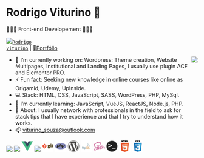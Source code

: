 <!--
**rodrigoviturino/rodrigoviturino** is a ✨ _special_ ✨ repository because its `README.md` (this file) appears on your GitHub profile.
Here are some ideas to get you started:

- 🔭 I’m currently working on ...
- 🌱 I’m currently learning ...
- 👯 I’m looking to collaborate on ...
- 🤔 I’m looking for help with ...
- 💬 Ask me about ...
- 📫 How to reach me: ...
- 😄 Pronouns: ...
- ⚡ Fun fact: ...
-->

### <h1>Rodrigo Viturino 👋</h1>

👨🏻‍💻 Front-end Developement 👨🏻‍💻  

<code><a href="https://www.linkedin.com/in/rodrigo-viturino-11215094/" target="_blank"><img height="20" src="https://www.vectorlogo.zone/logos/linkedin/linkedin-icon.svg">Rodrigo Viturino</a></code> | 🚀<a href="http://rodrigoviturino.com.br/">Portfólio</a>

<img align="right" height="200" src="https://media.giphy.com/media/13HgwGsXF0aiGY/giphy.gif"/>

- 🔭 I’m currently working on: Wordpress: Theme creation, Website Multipages, Institutional and Landing Pages, I usually use plugin ACF and Elementor PRO.
- ⚡ Fun fact: Seeking new knowledge in online courses like online as Origamid, Udemy, UpInside.
- 💻 Stack: HTML, CSS, JavaScript, SASS, WordPress, PHP, MySql.
- 📘 I’m currently learning: JavaScript, VueJS, ReactJS, Node.js, PHP.
- 💬 About: I usually network with professionals in the field to ask for stack tips that I have experience and that I try to understand how it works.
- 📫 viturino_souza@outlook.com

<code><a href="https://www.javascript.com/" target="_blank"><img height="30" src="https://www.vectorlogo.zone/logos/javascript/javascript-horizontal.svg"></a></code>
<code><a href="https://reactjs.org/" target="_blank"><img height="30" src="https://www.vectorlogo.zone/logos/reactjs/reactjs-ar21.svg"></a></code>
<code><img height="30" src="https://raw.githubusercontent.com/github/explore/80688e429a7d4ef2fca1e82350fe8e3517d3494d/topics/vue/vue.png"></code>
<code><a href="https://www.linux.org/" target="_blank"><img height="30" src="https://www.vectorlogo.zone/logos/linux/linux-ar21.svg"></a></code>
<code><img height="30" src="https://raw.githubusercontent.com/github/explore/80688e429a7d4ef2fca1e82350fe8e3517d3494d/topics/git/git.png"></code>
<code><img height="30" src="https://raw.githubusercontent.com/github/explore/80688e429a7d4ef2fca1e82350fe8e3517d3494d/topics/php/php.png"></code>
<code><img height="30" src="https://raw.githubusercontent.com/github/explore/80688e429a7d4ef2fca1e82350fe8e3517d3494d/topics/wordpress/wordpress.png"></code>
<code><img height="30" src="https://raw.githubusercontent.com/github/explore/80688e429a7d4ef2fca1e82350fe8e3517d3494d/topics/mysql/mysql.png"></code>
<code><img height="30" src="https://raw.githubusercontent.com/github/explore/80688e429a7d4ef2fca1e82350fe8e3517d3494d/topics/sass/sass.png"></code>
<code><img height="30" src="https://raw.githubusercontent.com/github/explore/80688e429a7d4ef2fca1e82350fe8e3517d3494d/topics/terminal/terminal.png"></code>
<code><img height="30" src="https://raw.githubusercontent.com/github/explore/80688e429a7d4ef2fca1e82350fe8e3517d3494d/topics/html/html.png"></code>
<code><img height="30" src="https://raw.githubusercontent.com/github/explore/80688e429a7d4ef2fca1e82350fe8e3517d3494d/topics/css/css.png"></code>
